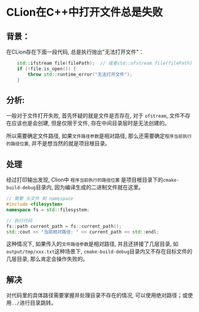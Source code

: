 # CLion在C++中打开文件总是失败
## 背景：
在CLion存在下面一段代码, 总是执行抛出"无法打开文件"：
```C++
    std::ifstream file(filePath);  // 或者std::ofstream file(filePath)
    if (!file.is_open()) {
        throw std::runtime_error("无法打开文件");
    }
```

## 分析:
一般对于文件打开失败, 首先怀疑的就是文件是否存在, 对于 `ofstream`, 文件不存在应该也是会创建, 但是仅限于文件, 存在中间目录层时是无法创建的。

所以需要确定文件路径, 如果`文件路径参数`是相对路径, 那么还需要确定`程序当前执行的路径位置`, 并不是想当然的就是项目根目录。


## 处理
经过打印输出发现, Clion中 `程序当前执行的路径位置` 是项目根目录下的`cmake-build-debug`目录内, 因为编译生成的二进制文件就在这里。
```C++
// 需要 头文件 和 namespace
#include <filesystem>
namespace fs = std::filesystem;

// 执行代码
fs::path current_path = fs::current_path();
std::cout << "当前相对路径: " << current_path << std::endl;
```

这种情况下, 如果传入的`文件路径参数`是相对路径, 并且还拼接了几层目录, 如`output/tmp/xxx.txt`这种场景下, `cmake-build-debug`目录内又不存在目标文件的几层目录, 那么肯定会操作失败的。

## 解决
对代码里的具体路径需要掌握并处理目录不存在的情况, 可以使用绝对路径；或使用`../`进行目录跳转。
